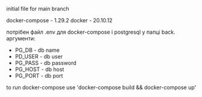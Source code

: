 initial file for main branch


docker-compose - 1.29.2
docker - 20.10.12

потрібен файл .env для docker-compose і postgresql у папці back.
аргументи:
- PG_DB - db name
- PD_USER - db user
- PG_PASS - db password 
- PG_HOST - db host
- PG_PORT - db port

to run docker-compose use 'docker-compose build && docker-compose up'
